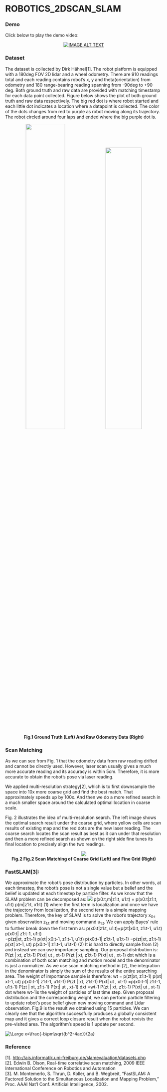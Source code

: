 # ROBOTICS_2DSCAN_SLAM

### Demo
Click below to play the demo video:
<div align="center">
  <a href="https://www.youtube.com/watch?v=qH-ZQsRhMQU"><img src="https://github.com/xiaofeng419/ROBOTICS_2DSCAN_SLAM/tree/master/Image/SLAM_DEMO.png" alt="IMAGE ALT TEXT"></a>
</div>


### Dataset
The dataset is collected by Dirk Hähnel[1]. The robot platform is equipped with a 180deg FOV 2D lidar and a wheel odometry. There are 910 readings total and each reading contains robot’s x, y and theta(orientation) from odometry and 180 range-bearing reading spanning from -90deg to +90 deg. Both ground truth and raw data are provided with matching timestamp for each data point collected. Figure below shows the plot of both ground truth and raw data respectively. The big red dot is where robot started and each little dot indicates a location where a datapoint is collected. The color of the dots changes from red to purple as robot moving along its trajectory. The robot circled around four laps and ended where the big purple dot is.  

<p align="center">
  <img width="50%" src="https://github.com/xiaofeng419/ROBOTICS_2DSCAN_SLAM/tree/master/Image/GroundTruthLabel.png">
  <img width="48%" src="https://github.com/xiaofeng419/ROBOTICS_2DSCAN_SLAM/tree/master/Image/rawOdometryLabel.png"><br>
  <b>Fig.1 Ground Truth (Left) And Raw Odometry Data (Right) </b><br>
</p>

### Scan Matching 
As we can see from Fig. 1 that the odometry data from raw reading drifted and cannot be directly used. However, laser scan usually gives a much more accurate reading and its accuracy is within 5cm. Therefore, it is more accurate to obtain the robot’s pose via laser reading. 

We applied multi-resolution strategy[2], which is to first downsample the space into 10x more coarse grid and find the best match. That approximately speeds up by 100x. And then we do a more refined search in a much smaller space around the calculated optimal location in coarse scale.  

Fig. 2 illustrates the idea of multi-resolution search. The left image shows the optimal search result under the coarse grid, where yellow cells are scan results of existing map and the red dots are the new laser reading. The coarse search locates the scan result as best as it can under that resolution and then a more refined search as shown on the right side fine tunes its final location to precisely align the two readings. 
 
<p align="center">
  <img  src="https://github.com/xiaofeng419/ROBOTICS_2DSCAN_SLAM/tree/master/Image/ScanMatching.png"><br>
  <b>Fig.2 Fig.2 Scan Matching of Coarse Grid (Left) and Fine Grid (Right)</b><br>
</p>


### FastSLAM[3]:
We approximate the robot’s pose distribution by particles. In other words, at each timestep, the robot’s pose is not a single value but a belief and the belief is updated at each timestep by particle filter. As we know that the SLAM problem can be decomposed as:
<img src="https://latex.codecogs.com/svg.latex?\Large&space;p(x0:t,m|z1:t, u1:t) = p(x0:t|z1:t, u1:t) p(m|z1:t, x1:t)                               (1)"/>
                              p(x0:t,m|z1:t, u1:t) = p(x0:t|z1:t, u1:t) p(m|z1:t, x1:t)                               (1)
where the first term is localization and once we have the trajectory from localization, the second term is a simple mapping problem. Therefore, the key of SLAM is to solve the robot’s trajectory x<sub>0:t</sub> given observation z<sub>1:t</sub>  and moving command u<sub>1:t</sub>. We can apply Bayes’ rule to further break down the first term as:
p(x0:t|z1:t, u1:t)=p(zt|x0:t, z1:t-1, u1:t) p(x0:t| z1:t-1, u1:t)  
                                                        =p(zt|xt, z1:t-1) p(xt| x0:t-1, z1:t-1, u1:t) p(x0:t-1| z1:t-1, u1:t-1)
                                                         =p(zt|xt, z1:t-1) p(xt| xt-1, ut) p(x0:t-1| z1:t-1, u1:t-1)          (2)
It is hard to directly sample from (2) and instead we can use importance sampling. Our proposal distribution is:
P(zt | xt,  z1:t-1) P(xt| ut , xt-1) P(zt | xt,  z1:t-1) P(xt| ut , xt-1) dxt
which is a combination of both scan matching and motion model and the denominator is just a normalizer. As we use scan matching method in [2], the integration in the denominator is simply the sum of the results of the entire searching area. The weight of importance sample is therefore: 
 wt = p(zt|xt, z1:t-1) p(xt| xt-1, ut) p(x0:t-1| z1:t-1, u1:t-1) P(zt | xt,  z1:t-1) P(xt| ut , xt-1)
                                            =p(x0:t-1| z1:t-1, u1:t-1) P(zt | xt,  z1:t-1) P(xt| ut , xt-1) dxt
                  =wt-1 P(zt | xt,  z1:t-1) P(xt| ut , xt-1) dxt
where wt-1is the weight of particles of last time step. Given proposal distribution and the corresponding weight, we can perform particle filtering to update robot’s pose belief given new moving command and Lidar observation. Fig.9 is the result we obtained using 15 particles. We can clearly see that the algorithm successfully produces a globally consistent map and it gives a correct loop closure result when the robot revists the pre-visited area. The algorithm’s speed is 1 update per second.


<img src="https://latex.codecogs.com/svg.latex?\Large&space;x=\frac{-b\pm\sqrt{b^2-4ac}}{2a}" title="\Large x=\frac{-b\pm\sqrt{b^2-4ac}}{2a}" />

### Reference 
[1]. http://ais.informatik.uni-freiburg.de/slamevaluation/datasets.php \
[2]. Edwin B. Olson, Real-time correlative scan matching, 2009 IEEE International Conference on Robotics and Automation
 \
[3]. M. Montemerlo, S. Thrun, D. Koller, and B. Wegbreit, “FastSLAM: A Factored Solution to the Simultaneous Localization and Mapping Problem,” Proc. AAAI Nat’l Conf. Artificial Intelligence, 2002.
